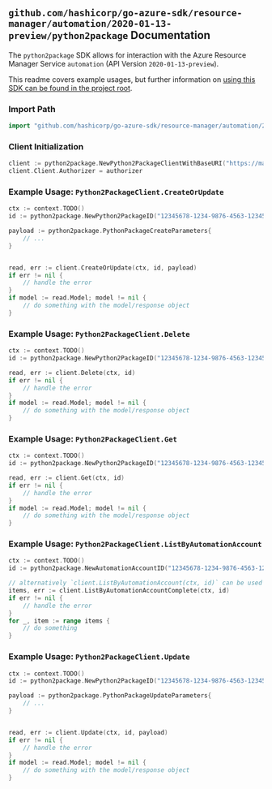 
## `github.com/hashicorp/go-azure-sdk/resource-manager/automation/2020-01-13-preview/python2package` Documentation

The `python2package` SDK allows for interaction with the Azure Resource Manager Service `automation` (API Version `2020-01-13-preview`).

This readme covers example usages, but further information on [using this SDK can be found in the project root](https://github.com/hashicorp/go-azure-sdk/tree/main/docs).

### Import Path

```go
import "github.com/hashicorp/go-azure-sdk/resource-manager/automation/2020-01-13-preview/python2package"
```


### Client Initialization

```go
client := python2package.NewPython2PackageClientWithBaseURI("https://management.azure.com")
client.Client.Authorizer = authorizer
```


### Example Usage: `Python2PackageClient.CreateOrUpdate`

```go
ctx := context.TODO()
id := python2package.NewPython2PackageID("12345678-1234-9876-4563-123456789012", "example-resource-group", "automationAccountValue", "python2PackageValue")

payload := python2package.PythonPackageCreateParameters{
	// ...
}


read, err := client.CreateOrUpdate(ctx, id, payload)
if err != nil {
	// handle the error
}
if model := read.Model; model != nil {
	// do something with the model/response object
}
```


### Example Usage: `Python2PackageClient.Delete`

```go
ctx := context.TODO()
id := python2package.NewPython2PackageID("12345678-1234-9876-4563-123456789012", "example-resource-group", "automationAccountValue", "python2PackageValue")

read, err := client.Delete(ctx, id)
if err != nil {
	// handle the error
}
if model := read.Model; model != nil {
	// do something with the model/response object
}
```


### Example Usage: `Python2PackageClient.Get`

```go
ctx := context.TODO()
id := python2package.NewPython2PackageID("12345678-1234-9876-4563-123456789012", "example-resource-group", "automationAccountValue", "python2PackageValue")

read, err := client.Get(ctx, id)
if err != nil {
	// handle the error
}
if model := read.Model; model != nil {
	// do something with the model/response object
}
```


### Example Usage: `Python2PackageClient.ListByAutomationAccount`

```go
ctx := context.TODO()
id := python2package.NewAutomationAccountID("12345678-1234-9876-4563-123456789012", "example-resource-group", "automationAccountValue")

// alternatively `client.ListByAutomationAccount(ctx, id)` can be used to do batched pagination
items, err := client.ListByAutomationAccountComplete(ctx, id)
if err != nil {
	// handle the error
}
for _, item := range items {
	// do something
}
```


### Example Usage: `Python2PackageClient.Update`

```go
ctx := context.TODO()
id := python2package.NewPython2PackageID("12345678-1234-9876-4563-123456789012", "example-resource-group", "automationAccountValue", "python2PackageValue")

payload := python2package.PythonPackageUpdateParameters{
	// ...
}


read, err := client.Update(ctx, id, payload)
if err != nil {
	// handle the error
}
if model := read.Model; model != nil {
	// do something with the model/response object
}
```
